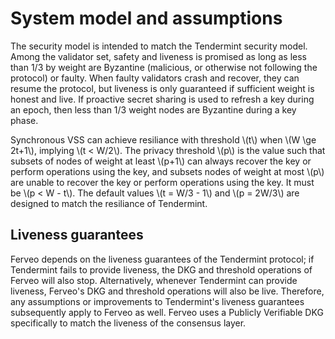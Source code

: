 # System model and assumptions

The security model is intended to match the Tendermint security model. Among the validator set, safety and liveness is promised as long as less than 1/3 by weight are Byzantine (malicious, or otherwise not following the protocol) or faulty. When faulty validators crash and recover, they can resume the protocol, but liveness is only guaranteed if sufficient weight is honest and live. If proactive secret sharing is used to refresh a key during an epoch, then less than 1/3 weight nodes are Byzantine during a key phase.

Synchronous VSS can achieve resiliance with threshold \\(t\\) when \\(W \ge 2t+1\\), implying \\(t < W/2\\). The privacy threshold \\(p\\) is the value such that subsets of nodes of weight at least \\(p+1\\) can always recover the key or perform operations using the key, and subsets nodes of weight at most \\(p\\) are unable to recover the key or perform operations using the key. It must be \\(p < W - t\\). The default values \\(t = W/3 - 1\\) and \\(p = 2W/3\\) are designed to match the resiliance of Tendermint.

## Liveness guarantees

Ferveo depends on the liveness guarantees of the Tendermint protocol; if Tendermint fails to provide liveness, the DKG and threshold operations of Ferveo will also stop. Alternatively, whenever Tendermint can provide liveness, Ferveo's DKG and threshold operations will also be live. Therefore, any assumptions or improvements to Tendermint's liveness guarantees subsequently apply to Ferveo as well. Ferveo uses a Publicly Verifiable DKG specifically to match the liveness of the consensus layer.
